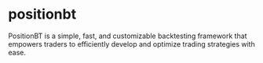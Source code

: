 # positionbt
PositionBT is a simple, fast, and customizable backtesting framework that empowers traders to efficiently develop and optimize trading strategies with ease.
